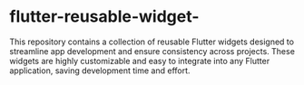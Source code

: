 # flutter-reusable-widget-
This repository contains a collection of reusable Flutter widgets designed to streamline app development and ensure consistency across projects. These widgets are highly customizable and easy to integrate into any Flutter application, saving development time and effort.
